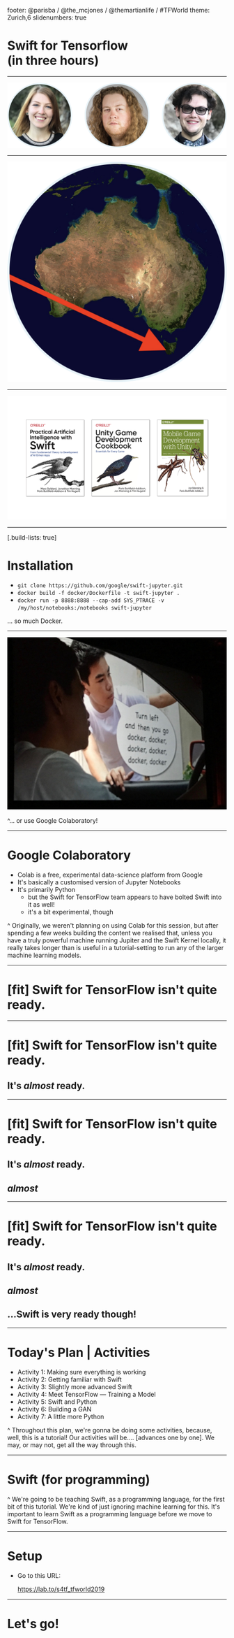 footer: @parisba / @the_mcjones / @themartianlife / #TFWorld
theme: Zurich,6
slidenumbers: true

# Swift for Tensorflow<br>(in three hours)

---

![60%](presentation_images/team.png)

---

![50%](presentation_images/tasmania.png)

---

![100%](presentation_images/books.png)


---

[.build-lists: true]

# **Installation**

- `git clone https://github.com/google/swift-jupyter.git`
- `docker build -f docker/Dockerfile -t swift-jupyter .`
- `docker run -p 8888:8888 --cap-add SYS_PTRACE -v /my/host/notebooks:/notebooks swift-jupyter`

... so much Docker.

---

![inline](presentation_images/docker.jpg)

^... or use Google Colaboratory!

---

# Google Colaboratory
 
- Colab is a free, experimental data-science platform from Google
- It's basically a customised version of Jupyter Notebooks
- It's primarily Python
  - but the Swift for TensorFlow team appears to have bolted Swift into it as well!
  - it's a bit experimental, though
  
^ Originally, we weren't planning on using Colab for this session, but after spending a few weeks building the content we realised that, unless you have a truly powerful machine running Jupiter and the Swift Kernel locally, it really takes longer than is useful in a tutorial-setting to run any of the larger machine learning models. 

---

# [fit] Swift for TensorFlow isn't quite ready.

---

# [fit] Swift for TensorFlow isn't quite ready.
## It's _almost_ ready.

---

# [fit] Swift for TensorFlow isn't quite ready.
## It's _almost_ ready.
## _**almost**_

---

# [fit] Swift for TensorFlow isn't quite ready.
## It's _almost_ ready.
## _**almost**_
## ...Swift is **very** ready though!

---

# Today's Plan | **Activities**

* Activity 1: Making sure everything is working
* Activity 2: Getting familiar with Swift
* Activity 3: Slightly more advanced Swift
* Activity 4: Meet TensorFlow — Training a Model
* Activity 5: Swift and Python
* Activity 6: Building a GAN
* Activity 7: A little more Python

^ Throughout this plan, we're gonna be doing some activities, because, well, this is a tutorial! Our activities will be.... [advances one by one]. We may, or may not, get all the way through this.

---

# **Swift (for programming)**

^ We're going to be teaching Swift, as a programming language, for the first bit of this tutorial. We're kind of just ignoring machine learning for this. It's important to learn Swift as a programming language before we move to Swift for TensorFlow.

---

# Setup

- Go to this URL:

    https://lab.to/s4tf_tfworld2019

---

# Let's go!


<!-- 
[.code-highlight: all]
[.code-highlight: 1]
[.code-highlight: 3,13]
[.code-highlight: 4-7]
[.code-highlight: 9-12]
[.code-highlight: 14]
[.code-highlight: 15]
[.code-highlight: 16]
[.code-highlight: 16-17]

```swift
import TensorFlow

struct MLPClassifier {
    var w1 = Tensor<Float>(repeating: 0.1, shape: [2, 4])
    var w2 = Tensor<Float>(shape: [4, 1], scalars: [0.4, -0.5, -0.5, 0.4])
    var b1 = Tensor<Float>([0.2, -0.3, -0.3, 0.2])
    var b2 = Tensor<Float>([[0.4]])

    func prediction(for x: Tensor<Float>) -> Tensor<Float> {
        let o1 = tanh(matmul(x, w1) + b1)
        return tanh(matmul(o1, w2) + b2)
    }
}
let input = Tensor<Float>([[0.2, 0.8]])
let classifier = MLPClassifier()
let prediction = classifier.prediction(for: input)
print(prediction)
``` -->

<!-- Specifically, this tutorial will:

begin with a Swift programming tutorial, covering how to use Swift, as a programming language (we’ll use both Apple’s playgrounds, if you have a macOS device, as well as Jupyter notebooks)

move to a Swift for TensorFlow tutorial, exploring fundamental machine learning problem solving using TensorFlow and Swift

explore and demonstrate common use cases for TensorFlow, using Swift

demonstrate the use of numpy, the ubiquitous Python library, from Swift, to perform common and useful data science operations, and 
integrate the results with Swift for TensorFlow

conclude be bringing all the components together: Swift programming (in a notebook), showcasing common ML problem-solving processes using Swift for TensorFlow, and integrating Python libraries as needed in a pragmatic manner -->
